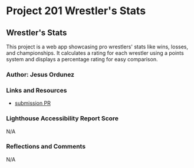 # Project 201 Wrestler's Stats 

## Wrestler's Stats 

This project is a web app showcasing pro wrestlers' stats like wins, losses, and championships. It calculates a rating for each wrestler using a points system and displays a percentage rating for easy comparison.

### Author: Jesus Ordunez

### Links and Resources

* [submission PR](http://xyz.com)


### Lighthouse Accessibility Report Score

N/A

### Reflections and Comments

N/A
